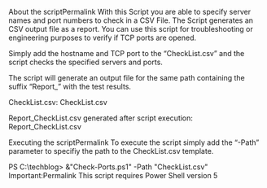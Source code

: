 About the scriptPermalink
With this Script you are able to specify server names and port numbers to check in a CSV File. The Script generates an CSV output file as a report. You can use this script for troubleshooting or engineering purposes to verify if TCP ports are opened.

Simply add the hostname and TCP port to the “CheckList.csv” and the script checks the specified servers and ports.

The script will generate an output file for the same path containing the suffix “Report_” with the test results.

CheckList.csv:
CheckList.csv

Report_CheckList.csv generated after script execution: Report_CheckList.csv

Executing the scriptPermalink
To execute the script simply add the “-Path” parameter to specifiy the path to the CheckList.csv template.

PS C:\techblog> &"Check-Ports.ps1" -Path "CheckList.csv"
Important:Permalink
This script requires Power Shell version 5
